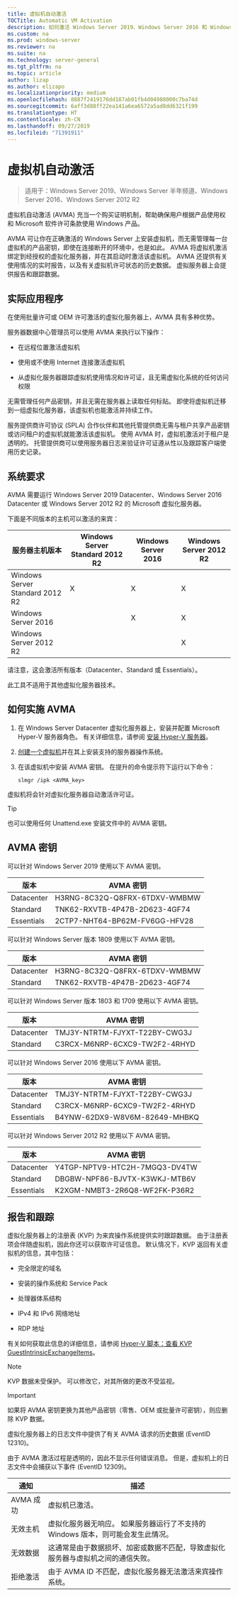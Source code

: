 ```yaml
---
title: 虚拟机自动激活
TOCTitle: Automatic VM Activation
description: 如何激活 Windows Server 2019、Windows Server 2016 和 Windows Server 2012 R2 中的 VM
ms.custom: na
ms.prod: windows-server
ms.reviewer: na
ms.suite: na
ms.technology: server-general
ms.tgt_pltfrm: na
ms.topic: article
author: lizap
ms.author: elizapo
ms.localizationpriority: medium
ms.openlocfilehash: 8887f2419176dd187ab01fb4d04988000c7ba74d
ms.sourcegitcommit: 6aff3d88ff22ea141a6ea6572a5ad8dd6321f199
ms.translationtype: HT
ms.contentlocale: zh-CN
ms.lasthandoff: 09/27/2019
ms.locfileid: "71391911"
---
```

# <a name="automatic-virtual-machine-activation"></a>虚拟机自动激活

> 适用于：Windows Server 2019、Windows Server 半年频道、Windows Server 2016、Windows Server 2012 R2

虚拟机自动激活 (AVMA) 充当一个购买证明机制，帮助确保用户根据产品使用权和 Microsoft 软件许可条款使用 Windows 产品。

AVMA 可让你在正确激活的 Windows Server 上安装虚拟机，而无需管理每一台虚拟机的产品密钥，即使在连接断开的环境中，也是如此。 AVMA 将虚拟机激活绑定到经授权的虚拟化服务器，并在其启动时激活该虚拟机。 AVMA 还提供有关使用情况的实时报告，以及有关虚拟机许可状态的历史数据。 虚拟服务器上会提供报告和跟踪数据。

## <a name="practical-applications"></a>实际应用程序

在使用批量许可或 OEM 许可激活的虚拟化服务器上，AVMA 具有多种优势。

服务器数据中心管理员可以使用 AVMA 来执行以下操作：

  - 在远程位置激活虚拟机

  - 使用或不使用 Internet 连接激活虚拟机

  - 从虚拟化服务器跟踪虚拟机使用情况和许可证，且无需虚拟化系统的任何访问权限

无需管理任何产品密钥，并且无需在服务器上读取任何标贴。 即使将虚拟机迁移到一组虚拟化服务器，该虚拟机也能激活并持续工作。

服务提供商许可协议 (SPLA) 合作伙伴和其他托管提供商无需与租户共享产品密钥或访问租户的虚拟机就能激活该虚拟机。 使用 AVMA 时，虚拟机激活对于租户是透明的。 托管提供商可以使用服务器日志来验证许可证遵从性以及跟踪客户端使用历史记录。

## <a name="system-requirements"></a>系统要求

AVMA 需要运行 Windows Server 2019 Datacenter、Windows Server 2016 Datacenter 或 Windows Server 2012 R2 的 Microsoft 虚拟化服务器。 

下面是不同版本的主机可以激活的来宾：

|服务器主机版本|Windows Server Standard 2012 R2|Windows Server 2016|Windows Server 2012 R2|
|-|-|-|-|
|Windows Server Standard 2012 R2|X|X|X|
|Windows Server 2016| |X|X|
|Windows Server 2012 R2| ||X|

请注意，这会激活所有版本（Datacenter、Standard 或 Essentials）。

此工具不适用于其他虚拟化服务器技术。

## <a name="how-to-implement-avma"></a>如何实施 AVMA

1.  在 Windows Server Datacenter 虚拟化服务器上，安装并配置 Microsoft Hyper-V 服务器角色。 有关详细信息，请参阅 [安装 Hyper-V 服务器](../virtualization/hyper-v/get-started/install-the-hyper-v-role-on-windows-server.md)。

2.  [创建一个虚拟机](../virtualization/hyper-v/get-started/create-a-virtual-machine-in-hyper-v.md)并在其上安装支持的服务器操作系统。

3.  在该虚拟机中安装 AVMA 密钥。 在提升的命令提示符下运行以下命令：
    
    ``` 
    slmgr /ipk <AVMA_key>  
    ```

虚拟机将会针对虚拟化服务器自动激活许可证。


> [!TIP]
> 也可以使用任何 Unattend.exe 安装文件中的 AVMA 密钥。


## <a name="avma-keys"></a>AVMA 密钥

可以针对 Windows Server 2019 使用以下 AVMA 密钥。

|版本|   AVMA 密钥|
|-|-|
|Datacenter|    H3RNG-8C32Q-Q8FRX-6TDXV-WMBMW|
|Standard|  TNK62-RXVTB-4P47B-2D623-4GF74|
|Essentials|    2CTP7-NHT64-BP62M-FV6GG-HFV28|
 
可以针对 Windows Server 版本 1809 使用以下 AVMA 密钥。

|版本|   AVMA 密钥|
|-|-|
|Datacenter|    H3RNG-8C32Q-Q8FRX-6TDXV-WMBMW|
|Standard|  TNK62-RXVTB-4P47B-2D623-4GF74|

可以针对 Windows Server 版本 1803 和 1709 使用以下 AVMA 密钥。

|版本|AVMA 密钥|
|-|-|
|Datacenter|TMJ3Y-NTRTM-FJYXT-T22BY-CWG3J|
|Standard|C3RCX-M6NRP-6CXC9-TW2F2-4RHYD|


可以针对 Windows Server 2016 使用以下 AVMA 密钥。

|版本|AVMA 密钥|
|-|-|
|Datacenter|TMJ3Y-NTRTM-FJYXT-T22BY-CWG3J|
|Standard|C3RCX-M6NRP-6CXC9-TW2F2-4RHYD|
|Essentials|B4YNW-62DX9-W8V6M-82649-MHBKQ|


可以针对 Windows Server 2012 R2 使用以下 AVMA 密钥。

|版本|AVMA 密钥|
|-|-|
|Datacenter|Y4TGP-NPTV9-HTC2H-7MGQ3-DV4TW|
|Standard|DBGBW-NPF86-BJVTX-K3WKJ-MTB6V|
|Essentials|K2XGM-NMBT3-2R6Q8-WF2FK-P36R2|

## <a name="reporting-and-tracking"></a>报告和跟踪

虚拟化服务器上的注册表 (KVP) 为来宾操作系统提供实时跟踪数据。 由于注册表项会伴随虚拟机，因此你还可以获取许可证信息。 默认情况下，KVP 返回有关虚拟机的信息，其中包括：

  - 完全限定的域名

  - 安装的操作系统和 Service Pack

  - 处理器体系结构

  - IPv4 和 IPv6 网络地址

  - RDP 地址

有关如何获取此信息的详细信息，请参阅 [Hyper-V 脚本：查看 KVP GuestIntrinsicExchangeItems](http://blogs.msdn.com/b/virtual_pc_guy/archive/2008/11/18/hyper-v-script-looking-at-kvp-guestintrinsicexchangeitems.aspx)。


> [!NOTE]
> KVP 数据未受保护。 可以修改它，对其所做的更改不受监视。



> [!IMPORTANT]
> 如果将 AVMA 密钥更换为其他产品密钥（零售、OEM 或批量许可密钥），则应删除 KVP 数据。


虚拟化服务器上的日志文件中提供了有关 AVMA 请求的历史数据 (EventID 12310)。

由于 AVMA 激活过程是透明的，因此不显示任何错误消息。 但是，虚拟机上的日志文件中会捕获以下事件 (EventID 12309)。

|通知|描述|
|-|-|
|AVMA 成功|虚拟机已激活。|
|无效主机|虚拟化服务器无响应。 如果服务器运行了不支持的 Windows 版本，则可能会发生此情况。|
|无效数据|这通常是由于数据损坏、加密或数据不匹配，导致虚拟化服务器与虚拟机之间的通信失败。|
|拒绝激活|由于 AVMA ID 不匹配，虚拟化服务器无法激活来宾操作系统。|

